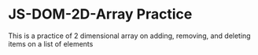# JS-DOM-2D-Array Practice
This is a practice of 2 dimensional array on adding, removing, and deleting items on a list of elements
